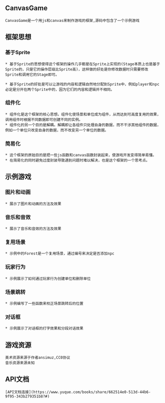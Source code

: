 ## CanvasGame

    CanvasGame是一个用js和canvas来制作游戏的框架,源码中包含了一个示例游戏

## 框架思想

### 基于Sprite

    * 基于Sprite的思想使得这个框架的操作几乎都是在Sprite上实现的(Stage本质上也是基于Sprite的，只是它的操作层级比Sprite高)，这样做的好处是你修改数据时只需要修改Sprite和调用它的Stage即可。  

    * 基于Sprite的好处是可以让游戏的内容和逻辑自然地分配到Sprite中，例如player和npc必定是分开在两个Sprite中的，因为它们的内容和逻辑并不相同。

### 组件化

    * 组件化是这个框架的核心思想。组件化使场景和单位成为组件，从而达到可高度复用的效果，调用组件时根据不同数据即可创建不同的实例。
    * 组件化的另一个目的是解耦。解耦即让各组件只处理自身的数据，而不干涉其他组件的数据，例如一个单位只改变自身的数据，而不改变另一个单位的数据。

### 简易化

    * 这个框架的原始目的是把一些js函数和canvas函数封装起来，使游戏开发变得简单易懂。
    * 在简易化的同时避免过度封装导致遇到问题时难以解决，也是这个框架的一个思考点。

## 示例游戏

### 图片和动画

    * 展示了图片和动画的方法及效果

### 音乐和音效

    * 展示了音乐和音效的方法及效果

### 复用场景

    * 示例中的Forest是一个复用场景，通过编号来决定是否添加npc

### 玩家行为

    * 示例展示了如何通过玩家行为创建单位和删除单位

### 场景跳转

    * 示例编写了一些函数来校正场景跳转后的位置

### 对话框

    * 示例展示了对话框的打字效果和分段对话效果

## 游戏资源

    美术资源来源于作者ansimuz,CC0协议
    音乐资源来源未知

## API文档

    [API文档连接](https://www.yuque.com/books/share/662514e0-513d-44b6-9f95-343b279351b8?#)
